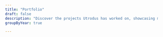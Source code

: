 ```yaml
---
title: "Portfolio"
draft: false
description: "Discover the projects Utrodus has worked on, showcasing my skills and expertise in Flutter development."
groupByYear: true

---
```

